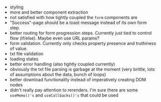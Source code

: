 - styling
- more and better component extraction
- not satisfied with how tightly coupled the `form` components are
- "Success"-page should be a toast message instead of its own form step.
- better routing for form progression steps. Currently just tied to control flow (if/else). Maybe even use URL params?
- form validation. Currently only checks property presence and truthiness of value.
- txt file validation
- loading states
- better error handling (also tightly coupled currently)
- obviously the txt file parsing is garbage at the moment (very brittle, lots of assumptions about the data, bunch of loops)
- better download functionality instead of imperatively creating DOM nodes
- didn't really pay attention to rerenders. I'm sure there are some `useMemo()'s` and `useCallbacks()'s` that could be used
